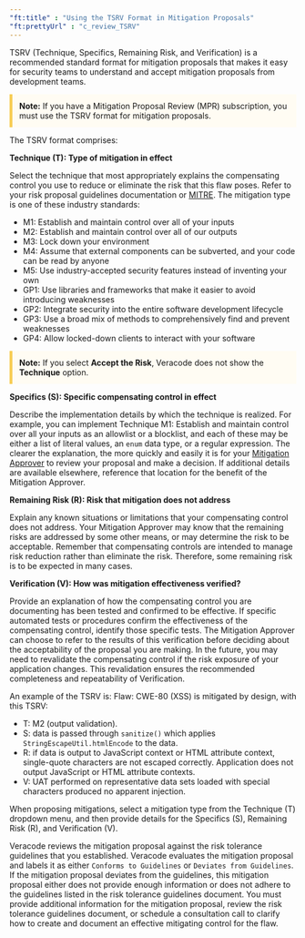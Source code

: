```yaml
---
"ft:title" : "Using the TSRV Format in Mitigation Proposals"
"ft:prettyUrl" : "c_review_TSRV"
---
```

TSRV \(Technique, Specifics, Remaining Risk, and Verification\) is a recommended standard format for mitigation proposals that makes it easy for security teams to understand and accept mitigation proposals from development teams.

<p style="background-color:#FFFCF3; padding: 12px; border-left: 5px solid #F7CD55;">
<b>Note:</b> If you have a Mitigation Proposal Review (MPR) subscription, you must use the TSRV format for mitigation proposals.
</p>
The TSRV format comprises:

**Technique \(T\): Type of mitigation in effect**

Select the technique that most appropriately explains the compensating control you use to reduce or eliminate the risk that this flaw poses. Refer to your risk proposal guidelines documentation or [MITRE](http://cwe.mitre.org/top25/mitigations.html). The mitigation type is one of these industry standards:
 
 - M1: Establish and maintain control over all of your inputs
 - M2: Establish and maintain control over all of our outputs
 - M3: Lock down your environment
 - M4: Assume that external components can be subverted, and your code can be read by anyone
 - M5: Use industry-accepted security features instead of inventing your own
 - GP1: Use libraries and frameworks that make it easier to avoid introducing weaknesses
 - GP2: Integrate security into the entire software development lifecycle
 - GP3: Use a broad mix of methods to comprehensively find and prevent weaknesses
 - GP4: Allow locked-down clients to interact with your software

<p style="background-color:#FFFCF3; padding: 12px; border-left: 5px solid #F7CD55;">
<b>Note:</b> If you select <b>Accept the Risk</b>, Veracode does not show the <b>Technique</b> option.
</p> 

**Specifics \(S\): Specific compensating control in effect**

Describe the implementation details by which the technique is realized. For example, you can implement Technique M1: Establish and maintain control over all your inputs as an allowlist or a blocklist, and each of these may be either a list of literal values, an `enum` data type, or a regular expression. The clearer the explanation, the more quickly and easily it is for your [Mitigation Approver](https://docs.veracode.com/r/c_role_permissions) to review your proposal and make a decision. If additional details are available elsewhere, reference that location for the benefit of the Mitigation Approver.

**Remaining Risk \(R\): Risk that mitigation does not address**

Explain any known situations or limitations that your compensating control does not address. Your Mitigation Approver may know that the remaining risks are addressed by some other means, or may determine the risk to be acceptable. Remember that compensating controls are intended to manage risk reduction rather than eliminate the risk. Therefore, some remaining risk is to be expected in many cases.

**Verification \(V\): How was mitigation effectiveness verified?**

Provide an explanation of how the compensating control you are documenting has been tested and confirmed to be effective. If specific automated tests or procedures confirm the effectiveness of the compensating control, identify those specific tests. The Mitigation Approver can choose to refer to the results of this verification before deciding about the acceptability of the proposal you are making. In the future, you may need to revalidate the compensating control if the risk exposure of your application changes. This revalidation ensures the recommended completeness and repeatability of Verification.

An example of the TSRV is: Flaw: CWE-80 \(XSS\) is mitigated by design, with this TSRV:

-   T: M2 \(output validation\).
-   S: data is passed through `sanitize()` which applies `StringEscapeUtil.htmlEncode` to the data.
-   R: if data is output to JavaScript context or HTML attribute context, single-quote characters are not escaped correctly. Application does not output JavaScript or HTML attribute contexts.
-   V: UAT performed on representative data sets loaded with special characters produced no apparent injection.

When proposing mitigations, select a mitigation type from the Technique \(T\) dropdown menu, and then provide details for the Specifics \(S\), Remaining Risk \(R\), and Verification \(V\).

Veracode reviews the mitigation proposal against the risk tolerance guidelines that you established. Veracode evaluates the mitigation proposal and labels it as either `Conforms to Guidelines` or `Deviates from Guidelines`. If the mitigation proposal deviates from the guidelines, this mitigation proposal either does not provide enough information or does not adhere to the guidelines listed in the risk tolerance guidelines document. You must provide additional information for the mitigation proposal, review the risk tolerance guidelines document, or schedule a consultation call to clarify how to create and document an effective mitigating control for the flaw.


